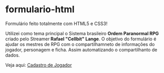 # formulario-html

<p>Formulário feito totalmente com HTML5 e CSS3!</p>

 <P>Utilizei como tema principal o Sistema brasileiro <strong>Ordem Paranormal RPG</strong> criado pelo Streamer<strong> Rafael "Cellbit" Lange</strong>. O objetivo do formulário é ajudar os mestres de RPG com o compartilhamneto de informações do jogador, personagem e ficha. Assim automatizando o compartilhanto de dados.</P>

<p>Veja aqui: <a href="https://guidorodrigues.github.io/formulario-html/formulario">Cadastro de Jogador</a></p>
